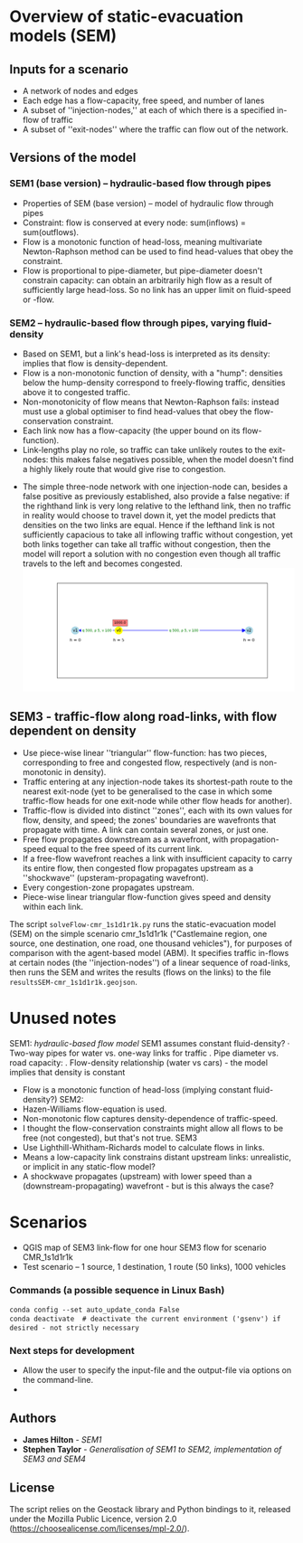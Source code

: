 # Overview of static-evacuation models (SEM)

## Inputs for a scenario
* A network of nodes and edges
* Each edge has a flow-capacity, free speed, and number of lanes
* A subset of ''injection-nodes,'' at each of which there is a specified in-flow of traffic
* A subset of ''exit-nodes'' where the traffic can flow out of the network.

## Versions of the model

### SEM1 (base version) – hydraulic-based flow through pipes
* Properties of SEM (base version) – model of hydraulic flow through pipes
* Constraint: flow is conserved at every node: sum(inflows) = sum(outflows).
* Flow is a monotonic function of head-loss, meaning multivariate Newton-Raphson method can be used to find head-values that obey the constraint.
* Flow is proportional to pipe-diameter, but pipe-diameter doesn't constrain capacity: can obtain an arbitrarily high flow as a result of sufficiently large head-loss. So no link has an upper limit on fluid-speed or -flow.

### SEM2 – hydraulic-based flow through pipes, varying fluid-density
* Based on SEM1, but a link's head-loss is interpreted as its density: implies that flow is density-dependent.
* Flow is a non-monotonic function of density, with a "hump": densities below the hump-density correspond to freely-flowing traffic, densities above it to congested traffic.
* Non-monotonicity of flow means that Newton-Raphson fails: instead must use a global optimiser to find head-values that obey the flow-conservation constraint.
* Each link now has a flow-capacity (the upper bound on its flow-function).
* Link-lengths play no role, so traffic can take unlikely routes to the exit-nodes: this makes false negatives possible, when the model doesn't find a highly likely route that would give rise to congestion.
- The simple three-node network with one injection-node can, besides a false positive as previously established, also provide a false negative: if the righthand link is very long relative to the lefthand link, then no traffic in reality would choose to travel down it, yet the model predicts that densities on the two links are equal. Hence if the lefthand link is not sufficiently capacious to take all inflowing traffic without congestion, yet both links together can take all traffic without congestion, then the model will report a solution with no congestion even though all traffic travels to the left and becomes congested.
![title](threenodefalsenegative-triangularflowfn-1000.png)

## SEM3 - traffic-flow along road-links, with flow dependent on density
* Use piece-wise linear ''triangular'' flow-function: has two pieces, corresponding to free and congested flow, respectively (and is non-monotonic in density).
* Traffic entering at any injection-node takes its shortest-path route to the nearest exit-node (yet to be generalised to the case in which some traffic-flow heads for one exit-node while other flow heads for another).
* Traffic-flow is divided into distinct ''zones'', each with its own values for flow, density, and speed; the zones' boundaries are wavefronts that propagate with time. A link can contain several zones, or just one.
* Free flow propagates downstream as a wavefront, with propagation-speed equal to the free speed of its current link.
* If a free-flow wavefront reaches a link with insufficient capacity to carry its entire flow, then congested flow propagates upstream as a ''shockwave'' (upsteram-propagating wavefront). 
* Every congestion-zone propagates upstream.
* Piece-wise linear triangular flow-function gives speed and density within each link.


The script `solveFlow-cmr_1s1d1r1k.py` runs the static-evacuation model (SEM) on the simple scenario cmr_1s1d1r1k ("Castlemaine region, one source, one destination, one road, one thousand vehicles"), for purposes of comparison with the agent-based model (ABM). It specifies traffic in-flows at certain nodes (the ''injection-nodes'') of a linear sequence of road-links, then runs the SEM and writes the results (flows on the links) to the file `resultsSEM-cmr_1s1d1r1k.geojson`.


# Unused notes
SEM1:
*hydraulic-based flow model*
SEM1 assumes constant fluid-density?
· Two-way pipes for water vs. one-way links for traffic
. Pipe diameter vs. road capacity: 
. Flow-density relationship (water vs cars) - the model implies that density is constant
* Flow is a monotonic function of head-loss (implying constant fluid-density?)
SEM2:
* Hazen-Williams flow-equation is used.
* Non-monotonic flow captures density-dependence of traffic-speed.
* I thought the flow-conservation constraints might allow all flows to be free (not congested), but that's not true.
SEM3
* Use Lighthill-Whitham-Richards model to calculate flows in links.
* Means a low-capacity link constrains distant upstream links: unrealistic, or implicit in any static-flow model?
* A shockwave propagates (upstream) with lower speed than a (downstream-propagating) wavefront - but is this always the case?

# Scenarios
* QGIS map of SEM3 link-flow for one hour
SEM3 flow for scenario CMR_1s1d1r1k
* Test scenario – 1 source, 1 destination, 1 route (50 links), 1000 vehicles



### Commands (a possible sequence in Linux Bash)
```
conda config --set auto_update_conda False
conda deactivate  # deactivate the current environment ('gsenv') if desired - not strictly necessary
```


### Next steps for development
* Allow the user to specify the input-file and the output-file via options on the command-line.
* 

## Authors
* **James Hilton** - *SEM1*
* **Stephen Taylor** - *Generalisation of SEM1 to SEM2, implementation of SEM3 and SEM4* 

## License
The script relies on the Geostack library and Python bindings to it, released under the Mozilla Public Licence, version 2.0 (https://choosealicense.com/licenses/mpl-2.0/).
